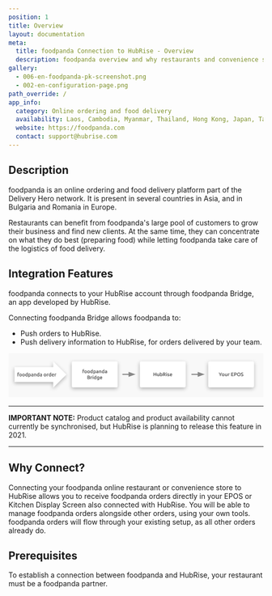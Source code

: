 ```yaml
---
position: 1
title: Overview
layout: documentation
meta:
  title: foodpanda Connection to HubRise - Overview
  description: foodpanda overview and why restaurants and convenience stores should connect it to HubRise. With a connection orders are sent to your working tools - EPOS, KDS.
gallery:
  - 006-en-foodpanda-pk-screenshot.png
  - 002-en-configuration-page.png
path_override: /
app_info:
  category: Online ordering and food delivery
  availability: Laos, Cambodia, Myanmar, Thailand, Hong Kong, Japan, Taiwan, Malaysia, Singapore, Pakistan, Bangladesh, Bulgaria, Romania,
  website: https://foodpanda.com
  contact: support@hubrise.com
---
```


## Description

foodpanda is an online ordering and food delivery platform part of the Delivery Hero network.
It is present in several countries in Asia, and in Bulgaria and Romania in Europe.

Restaurants can benefit from foodpanda's large pool of customers to grow their business and find new clients.
At the same time, they can concentrate on what they do best (preparing food) while letting foodpanda take care of the logistics of food delivery.

## Integration Features

foodpanda connects to your HubRise account through foodpanda Bridge, an app developed by HubRise.

Connecting foodpanda Bridge allows foodpanda to:

- Push orders to HubRise. 
- Push delivery information to HubRise, for orders delivered by your team.

![Diagram of the connection flow between foodpanda, foodpanda Bridge, and HubRise](../images/001-en-2x-connection-diagram.png)

---

**IMPORTANT NOTE:** Product catalog and product availability cannot currently be synchronised, but HubRise is planning to release this feature in 2021.

---

## Why Connect?

Connecting your foodpanda online restaurant or convenience store to HubRise allows you to receive foodpanda orders directly in your EPOS or Kitchen Display Screen also connected with HubRise.
You will be able to manage foodpanda orders alongside other orders, using your own tools. foodpanda orders will flow through your existing setup, as all other orders already do.

## Prerequisites

To establish a connection between foodpanda and HubRise, your restaurant must be a foodpanda partner.
